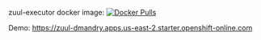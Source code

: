 zuul-executor docker image: [![Docker Pulls](https://img.shields.io/docker/pulls/dmandry/zuul-executor)](https://hub.docker.com/r/dmandry/zuul-executor)

Demo: https://zuul-dmandry.apps.us-east-2.starter.openshift-online.com
